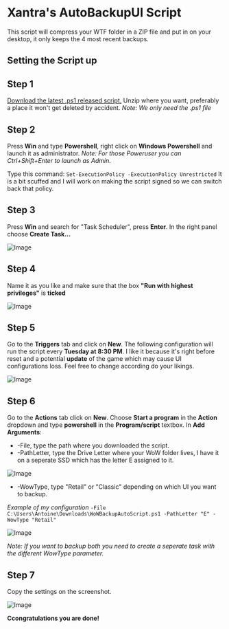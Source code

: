 # Xantra's AutoBackupUI Script

This script will compress your WTF folder in a ZIP file and put in on your desktop, it only keeps the 4 most recent backups.

## Setting the Script up

Step 1
---
[Download the latest .ps1 released script.](https://github.com/Xantra/WoWAutoBackupUI/releases/tag/v1.2)
Unzip where you want, preferably a place it won't get deleted by accident.
*Note: We only need the .ps1 file*

Step 2
---
Press **Win** and type **Powershell**, right click on **Windows Powershell** and launch it as administrator.
*Note: For those Poweruser you can Ctrl+Shift+Enter to launch as Admin.*

Type this command: `Set-ExecutionPolicy -ExecutionPolicy Unrestricted`
It is a bit scuffed and I will work on making the script signed so we can switch back that policy.

Step 3
---
Press **Win** and search for "Task Scheduler", press **Enter**.
In the right panel choose **Create Task...**

![Image](https://i.imgur.com/lMrqkAm.png)

Step 4
---
Name it as you like and make sure that the box **"Run with highest privileges"** is **ticked**

![Image](https://i.imgur.com/t92r8X0.png)

Step 5
---
Go to the **Triggers** tab and click on **New**.
The following configuration will run the script every **Tuesday at 8:30 PM**. I like it because it's right before reset and a potential **update** of the game which may cause UI configurations loss.
Feel free to change according do your likings.

![Image](https://i.imgur.com/I2ZyMWn.png)

Step 6
---
Go to the **Actions** tab click on **New**. Choose **Start a program** in the **Action** dropdown and type **powershell** in the **Program/script** textbox.
In **Add Arguments**: 
* -File, type the path where you downloaded the script.
* -PathLetter, type the Drive Letter where your WoW folder lives, I have it on a seperate SSD which has the letter E assigned to it.

![Image](https://i.imgur.com/yiYamUi.png)

* -WowType, type "Retail" or "Classic" depending on which UI you want to backup.

*Example of my configuration* `-File C:\Users\Antoine\Downloads\WoWBackupAutoScript.ps1 -PathLetter "E" -WowType "Retail"`

![Image](https://i.imgur.com/xA1mjW9.png)

*Note: If you want to backup both you need to create a seperate task with the different WowType parameter.*

Step 7
---

Copy the settings on the screenshot.

![Image](https://i.imgur.com/lK1pB9R.png)

**Ccongratulations you are done!**



